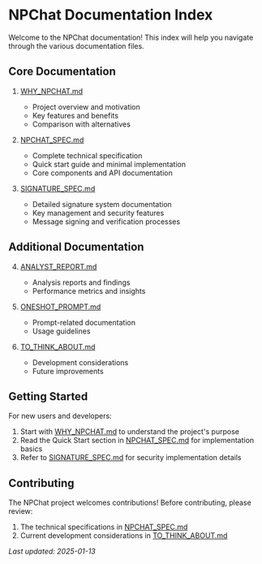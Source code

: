 # NPChat Documentation Index

Welcome to the NPChat documentation! This index will help you navigate through the various documentation files.

## Core Documentation

1. [WHY_NPCHAT.md](WHY_NPCHAT.md)
   - Project overview and motivation
   - Key features and benefits
   - Comparison with alternatives

2. [NPCHAT_SPEC.md](NPCHAT_SPEC.md)
   - Complete technical specification
   - Quick start guide and minimal implementation
   - Core components and API documentation

3. [SIGNATURE_SPEC.md](SIGNATURE_SPEC.md)
   - Detailed signature system documentation
   - Key management and security features
   - Message signing and verification processes

## Additional Documentation

4. [ANALYST_REPORT.md](ANALYST_REPORT.md)
   - Analysis reports and findings
   - Performance metrics and insights

5. [ONESHOT_PROMPT.md](ONESHOT_PROMPT.md)
   - Prompt-related documentation
   - Usage guidelines

6. [TO_THINK_ABOUT.md](TO_THINK_ABOUT.md)
   - Development considerations
   - Future improvements

## Getting Started

For new users and developers:
1. Start with [WHY_NPCHAT.md](WHY_NPCHAT.md) to understand the project's purpose
2. Read the Quick Start section in [NPCHAT_SPEC.md](NPCHAT_SPEC.md) for implementation basics
3. Refer to [SIGNATURE_SPEC.md](SIGNATURE_SPEC.md) for security implementation details

## Contributing

The NPChat project welcomes contributions! Before contributing, please review:
1. The technical specifications in [NPCHAT_SPEC.md](NPCHAT_SPEC.md)
2. Current development considerations in [TO_THINK_ABOUT.md](TO_THINK_ABOUT.md)

*Last updated: 2025-01-13*
